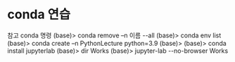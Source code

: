 # conda 연습
참고 conda 명령
(base)> conda remove –n 이름 --all
(base)> conda env list
(base)> conda create –n PythonLecture python=3.9
(base)>
(base)> conda install jupyterlab
(base)> dir Works
(base)> jupyter-lab --no-browser Works
